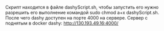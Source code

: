 Скрипт находится в файле dashyScript.sh, чтобы запустить его нужно разрешить его выполнение командой sudo chmod a+x dashyScript.sh. После чего dashy доступен на порте 4000 на сервере. Сервер с поднятым  в docker dashy: http://130.193.49.16:4000/
